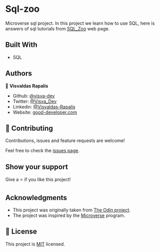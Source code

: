 # Sql-zoo
Microverse sql project. In this project we learn how to use SQL, here is answers of sql tutorials from [SQL_Zoo](https://sqlzoo.net/wiki/SQL_Tutorial) web page.

## Built With
- SQL

## Authors

👤 **Visvaldas Rapalis**

- Github: [@visva-dev](https://github.com/visva-dev)
- Twitter: [@Visva_Dev](https://twitter.com/Visva_Dev)
- Linkedin: [@Visvaldas-Rapalis](https://www.linkedin.com/in/visvaldas-rapalis/)
- Website: [good-developer.com](https://good-developer.com)

## 🤝 Contributing

Contributions, issues and feature requests are welcome!

Feel free to check the [issues page](https://github.com/RNtaate/Enumerables/issues).

## Show your support

Give a ⭐️ if you like this project!

## Acknowledgments

- This project was originally taken from [The Odin project](https://www.theodinproject.com/courses/databases/lessons/sql).
- The project was inspired by the [Microverse](https://www.microverse.org/) program.

## 📝 License

This project is [MIT](lic.url) licensed.